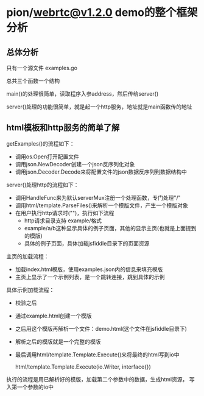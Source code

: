 # pion/webrtc@v1.2.0 demo的整个框架分析

## 总体分析

只有一个源文件 examples.go

总共三个函数一个结构

main()的处理很简单，读取程序入参address，然后传给server()

server()处理的功能很简单，就是起一个http服务，地址就是main函数传的地址

## html模板和http服务的简单了解

getExamples()的流程如下：

- 调用os.Open打开配置文件
- 调用json.NewDecoder创建一个json反序列化对象
- 调用json.Decoder.Decode来将配置文件的json数据反序列到数据结构中

server()处理http的流程如下：

- 调用HandleFunc来为默认serverMux注册一个处理函数，专门处理"/"
- 调用html/template.ParseFiles()来解析一个模版文件，产生一个模版对象
- 在用户执行http请求时("\")，执行如下流程
  - http请求目录支持 example/格式
  - example/a/b这种显示具体的例子页面，其他的显示主页(也就是上面提到的模版)
  - 具体的例子页面，具体加载jsfiddle目录下的页面资源

主页的加载流程：

- 加载index.html模版，使用examples.json内的信息来填充模版
- 主页上显示了一个示例列表，是一个跳转连接，跳到具体的示例

具体示例加载流程：

- 校验之后
- 通过example.html创建一个模版
- 之后用这个模版再解析一个文件：demo.html(这个文件在jsfiddle目录下)
- 解析之后的模版就是一个完整的模版
- 最后调用html/template.Template.Execute()来将最终的html写到io中

    html/template.Template.Execute(io.Writer, interface{})

执行的流程是用已解析好的模版，加载第二个参数中的数据，生成html资源，
写入第一个参数的io中
